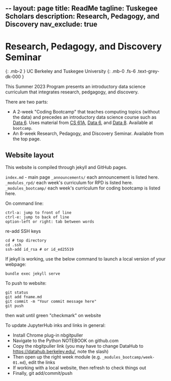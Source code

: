 --
layout: page
title: ReadMe
tagline: Tuskegee Scholars
description: Research, Pedagogy, and Discovery
nav_exclude: true
---

# Research, Pedagogy, and Discovery Seminar
{: .mb-2 }
UC Berkeley and Tuskegee University
{: .mb-0 .fs-6 .text-grey-dk-000 }

This Summer 2023 Program presents an introductory data science curriculum that integrates research, pedgagogy, and discovery.

There are two parts:
- A 2-week "Coding Bootcamp" that teaches computing topics (without the data) and precedes an introductory data science course such as [Data 6](https://data6.org/). Uses material from [CS 61A](https://cs61a.org/), [Data 6](https://data6.org/), and [Data 8](http://data8.org/). Available at `bootcamp`.
- An 8-week Research, Pedagogy, and Discovery Seminar. Available from the top page.

## Website layout

This website is compiled through jekyll and GitHub pages.

`index.md` - main page
  `_announcements/` each announcement is listed here.
  `_modules_rpd/` each week's curriculum for RPD is listed here.
  `_modules_bootcamp/` each week's curriculum for coding bootcamp is listed here.

On command line:
```
ctrl-a: jump to front of line
ctrl-e: jump to back of line
option-left or right: tab between words
```


re-add SSH keys
```
cd # top directory
cd .ssh
ssh-add id_rsa # or id_ed25519
``` 

If jekyll is working, use the below command to launch a local version of your webpage:
```
bundle exec jekyll serve
```

To push to website:
```
git status
git add fname.md
git commit -m "Your commit message here"
git push
```

then wait until green "checkmark" on website

To update JupyterHub inks and links in general:
* Install Chrome plug-in nbgitpuller
* Navigate to the Python NOTEBOOK on github.com
* Copy the nbgitpuller link (you may have to change DataHub to https://datahub.berkeley.edu/, note the slash)
* Then open up the right week module (e.g. `_modules_bootcamp/week-01.md`), edit the links
* If working with a local website, then refresh to check things out
* Finally, git add/commit/push
